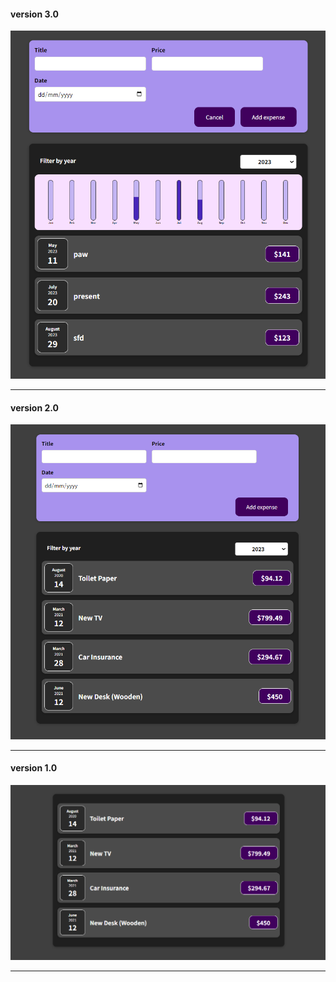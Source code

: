 #### version 3.0

![Expenses screenshot 3rd](/expenses-app/public/screenshots/ExpensesInterface3.png)

----------------------------------------------------------------------------------


#### version 2.0

![Expenses screenshot 2nd](/expenses-app/public/screenshots/ExpensesInterface2.png)

----------------------------------------------------------------------------------


#### version 1.0

![Expenses screenshot 1st](/expenses-app/public/screenshots/ExpensesInterface.png)

----------------------------------------------------------------------------------
